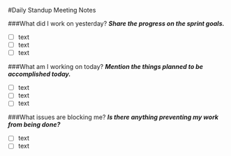 #Daily Standup Meeting Notes

###What did I work on yesterday?
***Share the progress on the sprint goals.***
- [ ] text
- [ ] text
- [ ] text 

###What am I working on today?
***Mention the things planned to be accomplished today.***
- [ ] text
- [ ] text
- [ ] text 

###What issues are blocking me?
***Is there anything preventing my work from being done?***
- [ ] text
- [ ] text
